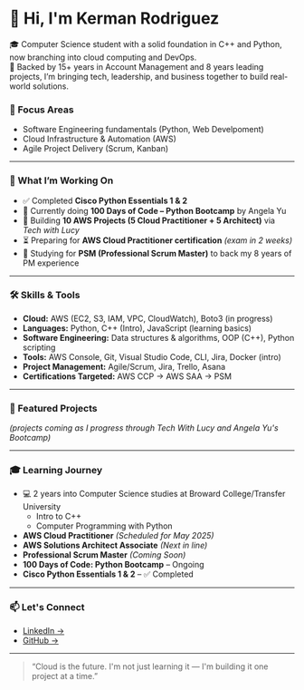 # 👋 Hi, I'm Kerman Rodriguez

🎓 Computer Science student with a solid foundation in C++ and Python, now branching into cloud computing and DevOps.  
🔀 Backed by 15+ years in Account Management and 8 years leading projects, I’m bringing tech, leadership, and business together to build real-world solutions.

### 🚀 Focus Areas

- Software Engineering fundamentals (Python, Web Develpoment)
- Cloud Infrastructure & Automation (AWS)
- Agile Project Delivery (Scrum, Kanban)

---

### 🚧 What I’m Working On

- ✅ Completed **Cisco Python Essentials 1 & 2**
- 🔁 Currently doing **100 Days of Code – Python Bootcamp** by Angela Yu
- 🧪 Building **10 AWS Projects (5 Cloud Practitioner + 5 Architect)** via *Tech with Lucy*
- ⏳ Preparing for **AWS Cloud Practitioner certification** *(exam in 2 weeks)*
- 📌 Studying for **PSM (Professional Scrum Master)** to back my 8 years of PM experience

---

### 🛠️ Skills & Tools

- **Cloud:** AWS (EC2, S3, IAM, VPC, CloudWatch), Boto3 (in progress)
- **Languages:** Python, C++ (Intro), JavaScript (learning basics)
- **Software Engineering:** Data structures & algorithms, OOP (C++), Python scripting
- **Tools:** AWS Console, Git, Visual Studio Code, CLI, Jira, Docker (intro)
- **Project Management:** Agile/Scrum, Jira, Trello, Asana
- **Certifications Targeted:** AWS CCP → AWS SAA → PSM
---

### 📂 Featured Projects


_(projects coming as I progress through Tech With Lucy and Angela Yu's Bootcamp)_

---

### 🎓 Learning Journey

- 💻 2 years into Computer Science studies at Broward College/Transfer University 
  - Intro to C++  
  - Computer Programming with Python 
- **AWS Cloud Practitioner** *(Scheduled for May 2025)*
- **AWS Solutions Architect Associate** *(Next in line)*
- **Professional Scrum Master** *(Coming Soon)*
- **100 Days of Code: Python Bootcamp** – Ongoing
- **Cisco Python Essentials 1 & 2** – ✅ Completed

---

### 📫 Let's Connect

- [LinkedIn →](https://www.linkedin.com/in/kerman-rodriguez/)
- [GitHub →](https://github.com/k3rman03)

---

> “Cloud is the future. I'm not just learning it — I'm building it one project at a time.”
